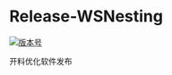 # Release-WSNesting

[![版本号](https://img.shields.io/badge/release-2.1.7.6-blue.svg?style=flat-square)](https://github.com/WangShiSoftware/Release-WSNesting/releases)

开料优化软件发布
